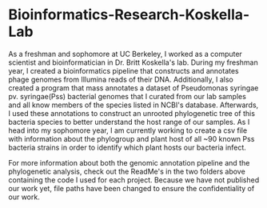 # Bioinformatics-Research-Koskella-Lab
As a freshman and sophomore at UC Berkeley, I worked as a computer scientist and bioinformatician in Dr. Britt Koskella's lab. During my freshman year, I created a bioinformatics pipeline that constructs and annotates phage genomes from Illumina reads of their DNA. Additionally, I also created a program that mass annotates a dataset of Pseudomonas syringae pv. syringae(Pss) bacterial genomes that I curated from our lab samples and all know members of the species listed in NCBI's database. Afterwards, I used these annotations to construct an unrooted phylogenetic tree of this bacteria species to better understand the host range of our samples. As I head into my sophomore year, I am currently working to create a csv file with information about the phylogroup and plant host of all ~90 known Pss bacteria strains in order to identify which plant hosts our bacteria infect. 

For more information about both the genomic annotation pipeline and the phylogenetic analysis, check out the ReadMe's in the two folders above containing the code I used for each project. Because we have not published our work yet, file paths have been changed to ensure the confidentiality of our work. 
